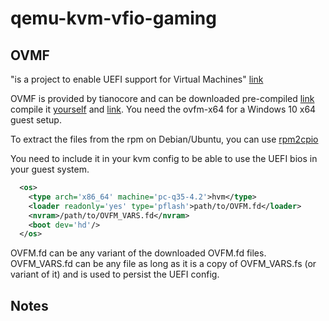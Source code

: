 # qemu-kvm-vfio-gaming

## OVMF 

"is a project to enable UEFI support for Virtual Machines" [link](https://www.linux-kvm.org/page/OVMF)

OVMF is provided by tianocore and can be downloaded pre-compiled [link](https://www.kraxel.org/repos/jenkins/edk2/)
compile it [yourself](https://github.com/tianocore/edk2) and [link](https://fabianlee.org/2018/09/12/kvm-building-the-latest-ovmf-firmware-for-virtual-machines/). You need the ovfm-x64 for a Windows 10 x64 guest setup.

To extract the files from the rpm on Debian/Ubuntu, you can use [rpm2cpio](https://askubuntu.com/questions/52230/how-do-i-extract-a-rpm-file)

You need to include it in your kvm config to be able to use the UEFI bios in your guest system.
```xml
  <os>
    <type arch='x86_64' machine='pc-q35-4.2'>hvm</type>
    <loader readonly='yes' type='pflash'>path/to/OVFM.fd</loader>
    <nvram>/path/to/OVFM_VARS.fd</nvram>
    <boot dev='hd'/>
  </os>
```
OVFM.fd can be any variant of the downloaded OVFM.fd files.
OVFM_VARS.fd can be any file as long as it is a copy of OVFM_VARS.fs (or variant of it) and is used to persist the UEFI config.

## Notes

